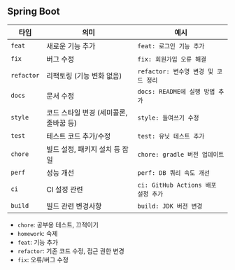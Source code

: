 ## Spring Boot
| 타입         | 의미                      | 예시                            |
| ---------- | ----------------------- | ----------------------------- |
| `feat`     | 새로운 기능 추가               | `feat: 로그인 기능 추가`             |
| `fix`      | 버그 수정                   | `fix: 회원가입 오류 해결`             |
| `refactor` | 리팩토링 (기능 변화 없음)         | `refactor: 변수명 변경 및 코드 정리`    |
| `docs`     | 문서 수정                   | `docs: README에 실행 방법 추가`      |
| `style`    | 코드 스타일 변경 (세미콜론, 줄바꿈 등) | `style: 들여쓰기 수정`              |
| `test`     | 테스트 코드 추가/수정            | `test: 유닛 테스트 추가`             |
| `chore`    | 빌드 설정, 패키지 설치 등 잡일      | `chore: gradle 버전 업데이트`       |
| `perf`     | 성능 개선                   | `perf: DB 쿼리 속도 개선`           |
| `ci`       | CI 설정 관련                | `ci: GitHub Actions 배포 설정 추가` |
| `build`    | 빌드 관련 변경사항              | `build: JDK 버전 변경`            |


- `chore`: 공부용 테스트, 끄적이기
- `homework`: 숙제
- `feat`: 기능 추가
- `refactor`: 기존 코드 수정, 접근 권한 변경
- `fix`: 오류/버그 수정

  
